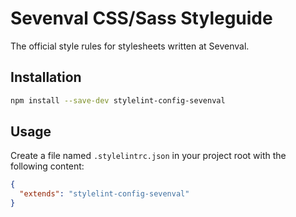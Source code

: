# Sevenval CSS/Sass Styleguide

The official style rules for stylesheets written at Sevenval.

## Installation

```bash
npm install --save-dev stylelint-config-sevenval
```

## Usage

Create a file named `.stylelintrc.json` in your project root with the following
content:

```json
{
  "extends": "stylelint-config-sevenval"
}
```
